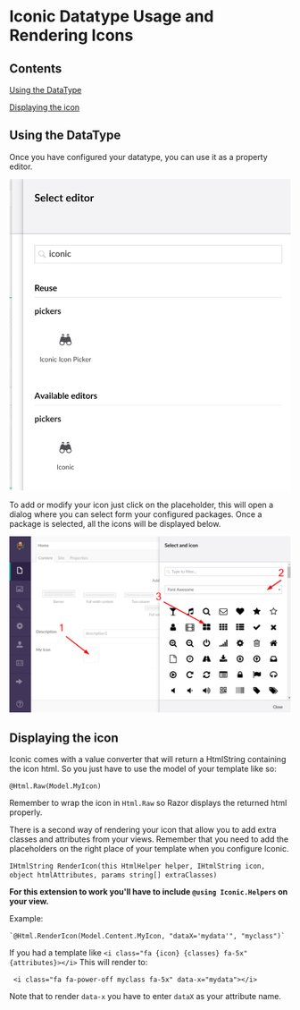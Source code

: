 # Iconic Datatype Usage and Rendering Icons


## Contents

[Using the DataType](#using)

[Displaying the icon](#displaying)

## <a name="using"></a> Using the DataType
Once you have configured your datatype, you can use it as a property editor.

![Create property](select-editor.png)

To add or modify your icon just click on the placeholder, this will open a dialog where you can select form your configured packages. Once a package is selected, all the icons will be displayed below.

![Using Iconic](using-iconic.png)


## <a name="displaying"></a> Displaying the icon
Iconic comes with a value converter that will return a HtmlString containing the icon html. So you just have to use the model of your template like so:

```
@Html.Raw(Model.MyIcon)
```

Remember to wrap the icon in `Html.Raw` so Razor displays the returned html properly.


There is a second way of rendering your icon that allow you to add extra classes and attributes from your views. Remember that you need to add the placeholders on the right place of your template when you configure Iconic.

```
IHtmlString RenderIcon(this HtmlHelper helper, IHtmlString icon, object htmlAttributes, params string[] extraClasses)
```

**For this extension to work you'll have to include `@using Iconic.Helpers` on your view.**

Example:

    `@Html.RenderIcon(Model.Content.MyIcon, "dataX='mydata'", "myclass")`

If you had a template like `<i class="fa {icon} {classes} fa-5x" {attributes}></i>` This will render to:

     <i class="fa fa-power-off myclass fa-5x" data-x="mydata"></i>

Note that to render `data-x` you have to enter `dataX` as your attribute name.



